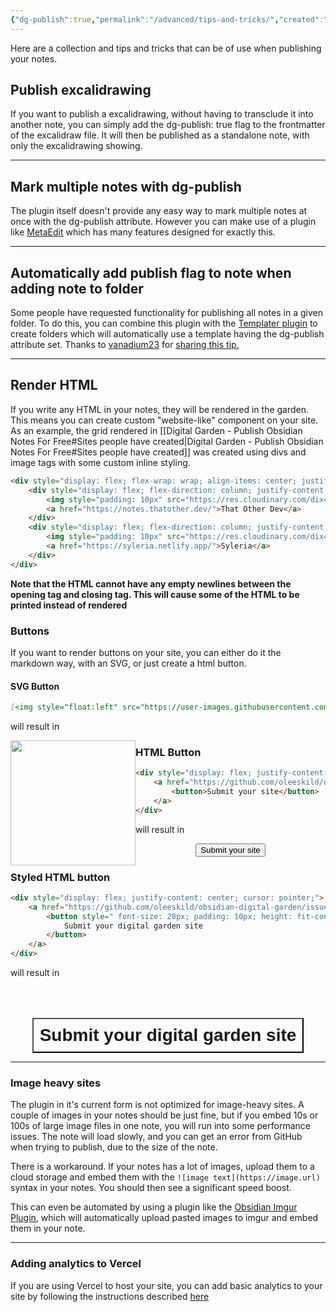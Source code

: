 ```yaml
---
{"dg-publish":true,"permalink":"/advanced/tips-and-tricks/","created":"2022-11-09T22:09:04.283+01:00","updated":"2023-09-30T14:50:18.372+02:00"}
---
```


Here are a collection and tips and tricks that can be of use when publishing your notes. 

## Publish excalidrawing
If you want to publish a excalidrawing, without having to transclude it into another note, you can simply add the dg-publish: true flag to the frontmatter of the excalidraw file. It will then be published as a standalone note, with only the excalidrawing showing. 

---

## Mark multiple notes with dg-publish
The plugin itself doesn't provide any easy way to mark multiple notes at once with the dg-publish attribute. However you can make use of a plugin like [MetaEdit](https://github.com/chhoumann/MetaEdit) which has many features designed for exactly this. 

---

## Automatically add publish flag to note when adding note to folder
Some people have requested functionality for publishing all notes in a given folder. To do this, you can combine this plugin with the [Templater plugin](https://github.com/SilentVoid13/Templater) to create folders which will automatically use a template having the dg-publish attribute set. Thanks to [vanadium23](https://github.com/vanadium23) for [sharing this tip.](https://github.com/oleeskild/obsidian-digital-garden/issues/26#issuecomment-1114321275)

---

## Render HTML
If you write any HTML in your notes, they will be rendered in the garden. This means you can create custom "website-like" component on your site. As an example, the grid rendered  in [[Digital Garden - Publish Obsidian Notes For Free#Sites people have created\|Digital Garden - Publish Obsidian Notes For Free#Sites people have created]] was created using divs and image tags with some custom inline styling. 


```html
<div style="display: flex; flex-wrap: wrap; align-items: center; justify-content: center;">
	<div style="display: flex; flex-direction: column; justify-content: center;align-items:center;">
		<img style="padding: 10px" src="https://res.cloudinary.com/dix4ngy25/image/upload/c_scale,r_8,w_300/v1668068263/dgdocs/CleanShot_2022-11-10_at_09.17.28_2x.png"/>
		<a href="https://notes.thatother.dev/">That Other Dev</a>
	</div>
	<div style="display: flex; flex-direction: column; justify-content: center;align-items: center">
		<img style="padding: 10px" src="https://res.cloudinary.com/dix4ngy25/image/upload/c_scale,r_8,w_300/v1668068103/dgdocs/CleanShot_2022-11-10_at_09.14.47_2x.png"/>
		<a href="https://syleria.netlify.app/">Syleria</a>
	</div>
</div>
```

**Note that the HTML cannot have any empty newlines between the opening tag and closing tag. This will cause some of the HTML to be printed instead of rendered**


### Buttons
If you want to render buttons on your site, you can either do it the markdown way, with an SVG, or just create a html button. 

#### SVG Button
```markdown
[<img style="float:left" src="https://user-images.githubusercontent.com/14358394/115450238-f39e8100-a21b-11eb-89d0-fa4b82cdbce8.png" width="200">](https://ko-fi.com/oleeskild)
```

will result in

[<img style="float:left" src="https://user-images.githubusercontent.com/14358394/115450238-f39e8100-a21b-11eb-89d0-fa4b82cdbce8.png" width="200">](https://ko-fi.com/oleeskild)



### HTML Button

```html
<div style="display: flex; justify-content: center; cursor:pointer;">
	<a href="https://github.com/oleeskild/obsidian-digital-garden/issues/55" target="_blank">
		<button>Submit your site</button>
	</a>
</div>
```

will result in

<div style="display: flex; justify-content: center; cursor: pointer;">
	<a href="https://github.com/oleeskild/obsidian-digital-garden/issues/55" target="_blank">
		<button>Submit your site</button>
	</a>
</div>

### Styled HTML button

```html
<div style="display: flex; justify-content: center; cursor: pointer;">
	<a href="https://github.com/oleeskild/obsidian-digital-garden/issues/55" target="_blank">
		<button style=" font-size: 28px; padding: 10px; height: fit-content; margin-top: 50px; background: var(--text-accent); font-weight: 600; color: var(--text-on-accent); ">
			Submit your digital garden site
		</button>
	</a>
</div>
```

will result in 
<div style="display: flex; justify-content: center; cursor: pointer;">
	<a href="https://github.com/oleeskild/obsidian-digital-garden/issues/55" target="_blank">
		<button style=" font-size: 28px; padding: 10px; height: fit-content; margin-top: 50px; background: var(--text-accent); font-weight: 600; color: var(--text-on-accent); cursor: pointer;">
			Submit your digital garden site
		</button>
	</a>
</div>


--- 

### Image heavy sites
The plugin in it's current form is not optimized for image-heavy sites. A couple of images in your notes should be just fine, but if you embed 10s or 100s of large image files in one note, you will run into some performance issues. 
The note will load slowly, and you can get an error from GitHub when trying to publish, due to the size of the note.

There is a workaround. If your notes has a lot of images, upload them to a  cloud storage and embed them with the `![image text](https://image.url)` syntax in your notes. You should then see a significant speed boost. 

This can even be automated by using a plugin like the [Obsidian Imgur Plugin](https://github.com/gavvvr/obsidian-imgur-plugin), which will automatically upload pasted images to imgur and embed them in your note. 

---

### Adding analytics to Vercel
If you are using Vercel to host your site, you can add basic analytics to your site by following the instructions described [here](https://github.com/oleeskild/obsidian-digital-garden/discussions/195)